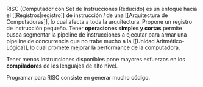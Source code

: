 RISC (Computador con Set de Instrucciones Reducido) es un enfoque hacia el [[Registros|registro]] de instrucción $I$ de una [[Arquitectura de Computadoras]], lo cual afecta a toda la arquitectura. Propone un registro de instrucción pequeño. Tener **operaciones simples y cortas** permite busca segmentar la pipeline de instrucciones a ejecutar para armar una pipeline de concurrencia que no trabe mucho a la [[Unidad Aritmético-Lógica]], lo cual promete mejorar la performance de la computadora. 

Tener menos instrucciones disponibles pone mayores esfuerzos en los **compiladores** de los lenguajes de alto nivel.

Programar para RISC consiste en generar mucho código.
